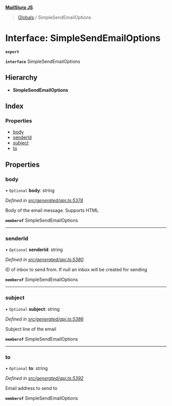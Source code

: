 **[MailSlurp JS](../README.md)**

> [Globals](../README.md) / SimpleSendEmailOptions

# Interface: SimpleSendEmailOptions

**`export`** 

**`interface`** SimpleSendEmailOptions

## Hierarchy

* **SimpleSendEmailOptions**

## Index

### Properties

* [body](simplesendemailoptions.md#body)
* [senderId](simplesendemailoptions.md#senderid)
* [subject](simplesendemailoptions.md#subject)
* [to](simplesendemailoptions.md#to)

## Properties

### body

• `Optional` **body**: string

*Defined in [src/generated/api.ts:5374](https://github.com/mailslurp/mailslurp-client/blob/98c6efc/src/generated/api.ts#L5374)*

Body of the email message. Supports HTML

**`memberof`** SimpleSendEmailOptions

___

### senderId

• `Optional` **senderId**: string

*Defined in [src/generated/api.ts:5380](https://github.com/mailslurp/mailslurp-client/blob/98c6efc/src/generated/api.ts#L5380)*

ID of inbox to send from. If null an inbox will be created for sending

**`memberof`** SimpleSendEmailOptions

___

### subject

• `Optional` **subject**: string

*Defined in [src/generated/api.ts:5386](https://github.com/mailslurp/mailslurp-client/blob/98c6efc/src/generated/api.ts#L5386)*

Subject line of the email

**`memberof`** SimpleSendEmailOptions

___

### to

• `Optional` **to**: string

*Defined in [src/generated/api.ts:5392](https://github.com/mailslurp/mailslurp-client/blob/98c6efc/src/generated/api.ts#L5392)*

Email address to send to

**`memberof`** SimpleSendEmailOptions
